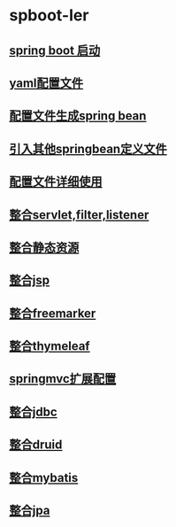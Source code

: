 # spboot-ler
## [spring boot 启动](init.md)
## [yaml配置文件](yml.md)
## [配置文件生成spring bean](create_with_yaml.md)
## [引入其他springbean定义文件](extra_xml.md)
## [配置文件详细使用](config_detail.md)
## [整合servlet,filter,listener](servlet_filter_listener.md)
## [整合静态资源](static.md)
## [整合jsp](jsp.md)
## [整合freemarker](freemarker.md)
## [整合thymeleaf](thymeleaf.md)
## [springmvc扩展配置](springmvc_expand.md)
## [整合jdbc](jdbc.md)
## [整合druid](druid.md)
## [整合mybatis](mybatis.md)
## [整合jpa](jpa.md)
